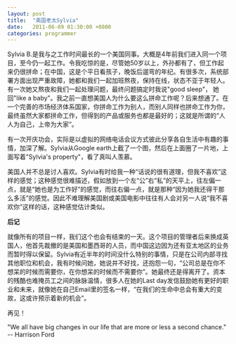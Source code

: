 ```yaml
---
layout: post
title:  "美国老太Sylvia"
date:   2011-06-09 01:30:00 +0800
categories: programmer
---
```


Sylvia B.是我与之工作时间最长的一个美国同事。大概是4年前我们进入同一个项目，至今仍一起工作。令我吃惊的是，尽管她50岁以上，外孙都有了，但工作起来仍很拼命；在中国，这是个平日看孩子，晚饭后遛弯的年纪。有很多次，系统部署方面出现严重故障，她都和我们一起加班熬夜，保持在线，状态不亚于年轻人。有一次她又熬夜和我们一起处理问题，最终问题搞定时我说"good sleep"， 她回"like a baby"。我之前一直想美国人为什么要这么拼命工作呢？后来想通了。在一个完善的市场经济体系国家，你拼命工作为别人，而别人同样也拼命工作为你，最终虽然大家都拼命工作，但得到的产品或服务也都是最好的；这就是所谓的“人人为自己，上帝为大家”。

有一次开庆功会，实际是以虚拟的网络电话会议方式彼此分享各自生活中有趣的事情，加深了解。Sylvia从Google earth上截了一个图，然后在上面圈了一片地，上面写着"Sylvia's property"，看了真叫人羡慕。

美国人并不总是讨人喜欢。Sylvia有时给我一种“话说的很有道理，但我不喜欢”这样的感觉；这种感觉很难描述，假如放到一个左“公”右“私”的天平上，往左偏一点，就是“她也是为工作好”的感觉，而往右偏一点，就是那种“因为她我还得干那么多活”的感觉。因此不难理解美国剧或美国电影中往往有人会对另一人说“我不喜欢你”这样的话，这种感觉估计类似。

**后记**

就像所有的项目一样，我们这个也会有结束的一天。这个项目的管理者后来换成英国人，他首先裁撤的是美国和墨西哥的人员，而中国这边因为还有亚太地区的业务而暂时得以保留。Sylvia有近半年的时间没什么特别的事情，只是在公司内部寻找其他职位和机会，我有时候问她，她说并不好找，还抱怨一句，“公司总是在你不想呆的时候而需要你，在你想呆的时候而不需要你”。她最终还是得离开了。资本的残酷也难掩员工之间的脉脉温情，很多人在她的Last day发信鼓励她有更好的职业和未来，就像她在自己Email里的签名一样，“在我们的生命中总会有重大的变故，这或许预示着新的机会”。

再见！

"We all have big changes in our life that are more or less a second chance."  -- Harrison Ford
